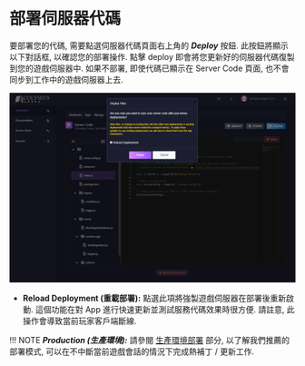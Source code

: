 # 部署伺服器代碼

要部署您的代碼, 需要點選伺服器代碼頁面右上角的 ***Deploy*** 按鈕. 此按鈕將顯示以下對話框, 以確認您的部署操作. 點擊 deploy 即會將您更新好的伺服器代碼復製到您的遊戲伺服器中. 如果不部署, 即使代碼已顯示在 Server Code 頁面, 也不會同步到工作中的遊戲伺服器上去.

![部署代碼](../../images/deploy-code.jpg)

- **Reload Deployment (重載部署):** 點選此項將強製遊戲伺服器在部署後重新啟動. 這個功能在對 App 進行快速更新並測試服務代碼效果時很方便. 請註意, 此操作會導致當前玩家客戶端斷線.

!!! NOTE
    ***Production (生產環境):*** 請參閱 [生產環境部署](../../production/deploy-prod-application/) 部分, 以了解我們推薦的部署模式, 可以在不中斷當前遊戲會話的情況下完成熱補丁 / 更新工作.



